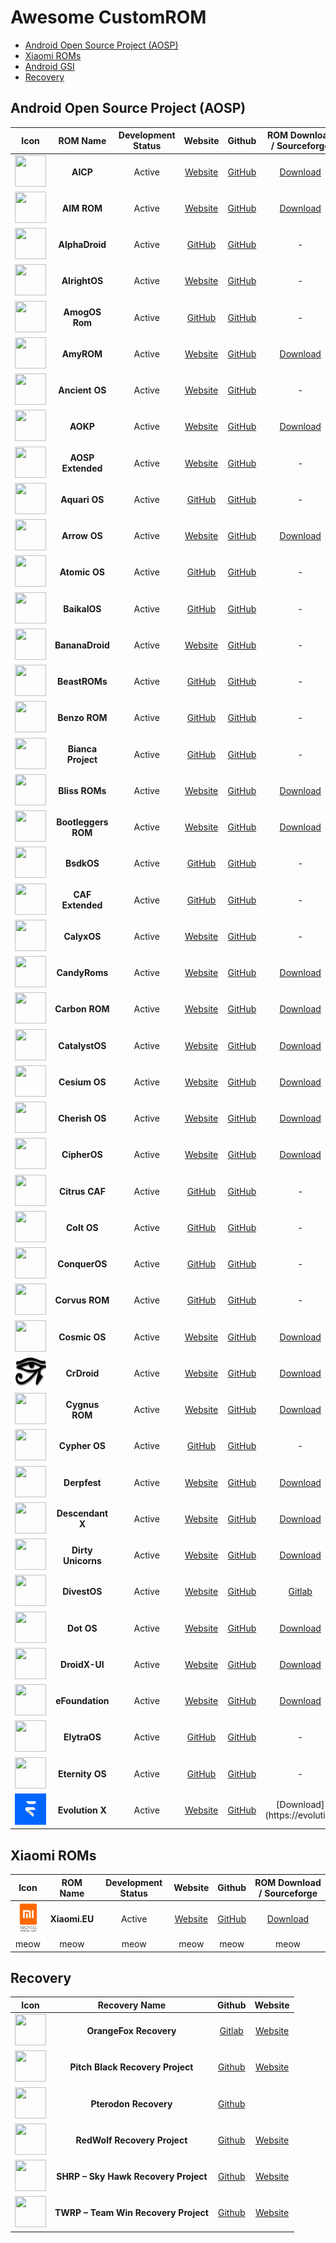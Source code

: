 # Awesome CustomROM

- [ Android Open Source Project (AOSP)](#aosp)
- [Xiaomi ROMs](#xiaomi-roms)
- [Android GSI](#android-gsi)
- [Recovery](#recovery)

## Android Open Source Project (AOSP)

|                            Icon                             |      ROM Name       | Development Status |                        Website                        |                        Github                         |              ROM Download / Sourceforge              |
| :---------------------------------------------------------: | :-----------------: | :----------------: | :---------------------------------------------------: | :---------------------------------------------------: | :--------------------------------------------------: |
|      <img src="Icons/aicp.png" width="50" height="50">      |      **AICP**       |       Active       |        [Website](https://dwnld.aicp-rom.com/)         |           [GitHub](https://github.com/AICP)           |       [Download](https://dwnld.aicp-rom.com/)        |
|     <img src="Icons/aimrom.png" width="50" height="50">     |     **AIM ROM**     |       Active       |         [Website](https://aimrom.github.io/)          |          [GitHub](https://github.com/AIMROM)          |        [Download](https://aimrom.github.io/)         |
|   <img src="Icons/alphadroid.png" width="50" height="50">   |   **AlphaDroid**    |       Active       |    [GitHub](https://github.com/AlphaDroid-Project)    |    [GitHub](https://github.com/AlphaDroid-Project)    |                          -                           |
|   <img src="Icons/alrightos.png" width="50" height="50">    |    **AlrightOS**    |       Active       |           [Website](https://alrightos.xyz/)           | [GitHub](https://github.com/AlrightAndroid-Brokenlab) |                          -                           |
|   <img src="Icons/amogosrom.png" width="50" height="50">    |   **AmogOS Rom**    |       Active       |        [GitHub](https://github.com/AmogOS-Rom)        |        [GitHub](https://github.com/AmogOS-Rom)        |                          -                           |
|     <img src="Icons/amyrom.png" width="50" height="50">     |     **AmyROM**      |       Active       |             [Website](https://amyrom.ml/)             |          [GitHub](https://github.com/amyROM)          |            [Download](https://amyrom.ml/)            |
|   <img src="Icons/ancientos.png" width="50" height="50">    |   **Ancient OS**    |       Active       |           [Website](https://ancientrom.xyz)           |       [GitHub](https://github.com/Ancient-Lab)        |                          -                           |
|      <img src="Icons/aokp.png" width="50" height="50">      |      **AOKP**       |       Active       |              [Website](http://aokp.co/)               |           [GitHub](https://github.com/AOKP)           |             [Download](http://aokp.co/)              |
| <img src="Icons/aosp-extended.png" width="50" height="50">  |  **AOSP Extended**  |       Active       |       [Website](https://www.aospextended.com/)        |       [GitHub](https://github.com/AospExtended)       |                          -                           |
|   <img src="Icons/aquari-os.png" width="50" height="50">    |    **Aquari OS**    |       Active       |         [GitHub](https://github.com/AquariOS)         |         [GitHub](https://github.com/AquariOS)         |                          -                           |
|    <img src="Icons/arrowos.png" width="50" height="50">     |    **Arrow OS**     |       Active       |            [Website](https://arrowos.net/)            |         [GitHub](https://github.com/arrowos)          |           [Download](https://arrowos.net/)           |
|    <img src="Icons/atomicos.png" width="50" height="50">    |    **Atomic OS**    |       Active       |        [GitHub](https://github.com/Atomic-OS)         |        [GitHub](https://github.com/Atomic-OS)         |                          -                           |
|    <img src="Icons/baikalos.png" width="50" height="50">    |    **BaikalOS**     |       Active       |         [GitHub](https://github.com/baikalos)         |         [GitHub](https://github.com/baikalos)         |                          -                           |
|  <img src="Icons/bananadroid.png" width="50" height="50">   |   **BananaDroid**   |       Active       |        [Website](http://www.bananadroid.com/)         |       [GitHub](https://github.com/bananadroid)        |                          -                           |
|   <img src="Icons/beastroms.png" width="50" height="50">    |    **BeastROMs**    |       Active       |        [GitHub](https://github.com/BeastRoms)         |        [GitHub](https://github.com/BeastRoms)         |                          -                           |
|    <img src="Icons/benzorom.png" width="50" height="50">    |    **Benzo ROM**    |       Active       |         [GitHub](https://github.com/BenzoRom)         |         [GitHub](https://github.com/BenzoRom)         |                          -                           |
| <img src="Icons/biancaproject.png" width="50" height="50">  | **Bianca Project**  |       Active       |      [GitHub](https://github.com/BiancaProject)       |      [GitHub](https://github.com/BiancaProject)       |                          -                           |
|   <img src="Icons/blissroms.png" width="50" height="50">    |   **Bliss ROMs**    |       Active       |           [Website](https://blissroms.com/)           |        [GitHub](https://github.com/BlissRoms)         |          [Download](https://blissroms.com/)          |
| <img src="Icons/bootleggersrom.png" width="50" height="50"> | **Bootleggers ROM** |       Active       |     [Website](https://bootleggersrom.github.io/)      |      [GitHub](https://github.com/BootleggersROM)      |    [Download](https://bootleggersrom.github.io/)     |
|     <img src="Icons/bsdkos.png" width="50" height="50">     |     **BsdkOS**      |       Active       |          [GitHub](https://github.com/bsdkOS)          |          [GitHub](https://github.com/bsdkOS)          |                          -                           |
|  <img src="Icons/caf-extended.png" width="50" height="50">  |  **CAF Extended**   |       Active       |       [GitHub](https://github.com/CAF-Extended)       |       [GitHub](https://github.com/CAF-Extended)       |                          -                           |
|    <img src="Icons/calyxos.png" width="50" height="50">     |     **CalyxOS**     |       Active       |            [Website](https://calyxos.org/)            |         [GitHub](https://github.com/CalyxOS)          |                          -                           |
|   <img src="Icons/candyroms.png" width="50" height="50">    |    **CandyRoms**    |       Active       |           [Website](https://candyroms.org/)           |        [GitHub](https://github.com/CandyRoms)         |          [Download](https://candyroms.org/)          |
|   <img src="Icons/carbonrom.png" width="50" height="50">    |   **Carbon ROM**    |       Active       |           [Website](https://carbonrom.org/)           |        [GitHub](https://github.com/CarbonROM)         |          [Download](https://carbonrom.org/)          |
|   <img src="Icons/catalystos.png" width="50" height="50">   |   **CatalystOS**    |       Active       |          [Website](https://catalystos.org/)           |     [GitHub](https://github.com/catalyst-android)     |         [Download](https://catalystos.org/)          |
|    <img src="Icons/cesiumos.png" width="50" height="50">    |    **Cesium OS**    |       Active       |           [Website](http://thecesiumos.me/)           |       [GitHub](https://github.com/CesiumOS-org)       |          [Download](http://thecesiumos.me/)          |
|   <img src="Icons/cherishos.png" width="50" height="50">    |   **Cherish OS**    |       Active       |           [Website](https://cherishos.com/)           |        [GitHub](https://github.com/CherishOS)         |          [Download](https://cherishos.com/)          |
|    <img src="Icons/cipheros.png" width="50" height="50">    |    **CipherOS**     |       Active       |        [Website](https://cipheros.github.io/)         |         [GitHub](https://github.com/CipherOS)         |       [Download](https://cipheros.github.io/)        |
|   <img src="Icons/citruscaf.png" width="50" height="50">    |   **Citrus CAF**    |       Active       |        [GitHub](https://github.com/Citrus-CAF)        |        [GitHub](https://github.com/Citrus-CAF)        |                          -                           |
|     <img src="Icons/coltos.png" width="50" height="50">     |     **Colt OS**     |       Active       |       [GitHub](https://github.com/Colt-Enigma)        |       [GitHub](https://github.com/Colt-Enigma)        |                          -                           |
|   <img src="Icons/conqueros.png" width="50" height="50">    |    **ConquerOS**    |       Active       |        [GitHub](https://github.com/ConquerOS)         |        [GitHub](https://github.com/ConquerOS)         |                          -                           |
|   <img src="Icons/corvusrom.png" width="50" height="50">    |   **Corvus ROM**    |       Active       |       [GitHub](https://github.com/Corvus-AOSP)        |       [GitHub](https://github.com/Corvus-AOSP)        |                          -                           |
|    <img src="Icons/cosmicos.png" width="50" height="50">    |    **Cosmic OS**    |       Active       |        [Website](https://cosmic-os.github.io/)        |        [GitHub](https://github.com/Cosmic-OS)         |       [Download](https://cosmic-os.github.io/)       |
|    <img src="Icons/crdroid.png" width="50" height="50">     |     **CrDroid**     |       Active       |            [Website](https://crdroid.net/)            |      [GitHub](https://github.com/crdroidandroid)      |           [Download](https://crdroid.net/)           |
|   <img src="Icons/cygnusrom.png" width="50" height="50">    |   **Cygnus ROM**    |       Active       |           [Website](https://cygnusos.com/)            |        [GitHub](https://github.com/cygnus-rom)        |          [Download](https://cygnusos.com/)           |
|    <img src="Icons/cypheros.png" width="50" height="50">    |    **Cypher OS**    |       Active       |         [GitHub](https://github.com/CypherOS)         |         [GitHub](https://github.com/CypherOS)         |                          -                           |
|    <img src="Icons/derpfest.png" width="50" height="50">    |    **Derpfest**     |       Active       |           [Website](https://derpfest.org/)            |         [GitHub](https://github.com/DerpLab)          |          [Download](https://derpfest.org/)           |
|  <img src="Icons/descendantx.png" width="50" height="50">   |  **Descendant X**   |       Active       |           [Website](https://descendant.me/)           |        [GitHub](https://github.com/Descendant)        |          [Download](https://descendant.me/)          |
| <img src="Icons/dirtyunicorns.png" width="50" height="50">  | **Dirty Unicorns**  |       Active       |         [Website](https://dirtyunicorns.com/)         |      [GitHub](https://github.com/DirtyUnicorns)       |        [Download](https://dirtyunicorns.com/)        |
|    <img src="Icons/divestos.png" width="50" height="50">    |    **DivestOS**     |       Active       |            [Website](https://divestos.org)            |     [GitHub](https://github.com/divested-mobile)      |     [Gitlab](https://gitlab.com/divested-mobile)     |
|     <img src="Icons/dotos.png" width="50" height="50">      |     **Dot OS**      |       Active       |        [Website](https://www.droidontime.com/)        |          [GitHub](https://github.com/DotOS)           |       [Download](https://www.droidontime.com/)       |
|    <img src="Icons/droidxui.png" width="50" height="50">    |    **DroidX-UI**    |       Active       |  [Website](https://droid-x-ui-github-io.vercel.app/)  |        [GitHub](https://github.com/DroidX-UI)         | [Download](https://droid-x-ui-github-io.vercel.app/) |
|  <img src="Icons/efoundation.png" width="50" height="50">   |   **eFoundation**   |       Active       |           [Website](https://e.foundation/)            |       [GitHub](https://github.com/e-foundation)       |          [Download](https://e.foundation/)           |
|    <img src="Icons/elytraos.png" width="50" height="50">    |    **ElytraOS**     |       Active       |         [GitHub](https://github.com/elytraOS)         |         [GitHub](https://github.com/elytraOS)         |                          -                           |
|   <img src="Icons/eternityos.png" width="50" height="50">   |   **Eternity OS**   |       Active       | [GitHub](https://github.com/EternityOS-Plus-Tiramisu) | [GitHub](https://github.com/EternityOS-Plus-Tiramisu) |                          -                           |
|   <img src="Icons/evolutionx.png" width="50" height="50">   |   **Evolution X**   |       Active       |          [Website](https://evolution-x.org/)          |       [GitHub](https://github.com/Evolution-X)        |             [Download](https://evolution             |

## Xiaomi ROMs

|                         Icon                          |   ROM Name    | Development Status |            Website            |                Github                 |       ROM Download / Sourceforge        |
| :---------------------------------------------------: | :-----------: | :----------------: | :---------------------------: | :-----------------------------------: | :-------------------------------------: |
| <img src="Icons/xiaomieu.png" width="50" height="50"> | **Xiaomi.EU** |       Active       | [Website](https://xiaomi.eu/) | [GitHub](https://github.com/xiaomieu) | [Download](https://download.xiaomi.eu/) |
|                         meow                          |     meow      |        meow        |             meow              |                 meow                  |                  meow                   |

## Recovery

|                          Icon                           |            Recovery Name             |                         Github                         |                    Website                    |
| :-----------------------------------------------------: | :----------------------------------: | :----------------------------------------------------: | :-------------------------------------------: |
| <img src="Icons/orangefox.png" width="50" height="50">  |        **OrangeFox Recovery**        |         [Gitlab](https://gitlab.com/OrangeFox)         |     [Website](https://orangefox.download)     |
| <img src="Icons/pitchblack.png" width="50" height="50"> |   **Pitch Black Recovery Project**   | [Github](https://github.com/PitchBlackRecoveryProject) |  [Website](https://pitchblackrecovery.com/)   |
|  <img src="Icons/pterodon.png" width="50" height="50">  |        **Pterodon Recovery**         |     [Github](https://github.com/PterodonRecovery)      |
|  <img src="Icons/redwolf.png" width="50" height="50">   |     **RedWolf Recovery Project**     |      [Github](https://github.com/RedWolfRecovery)      | [Website](https://redwolfrecovery.github.io/) |
|    <img src="Icons/shrp.png" width="50" height="50">    | **SHRP – Sky Hawk Recovery Project** |           [Github](https://github.com/SHRP)            | [Website](https://skyhawkrecovery.github.io/) |
|    <img src="Icons/twrp.png" width="50" height="50">    | **TWRP – Team Win Recovery Project** |          [Github](https://github.com/TeamWin)          |          [Website](https://twrp.me/)          |
